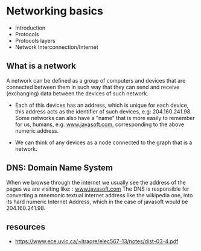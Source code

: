 
# Networking basics

- Introduction
- Protocols
- Protocols layers
- Network Interconnection/Internet

## What is a network

A network can be defined as a group of computers and devices that are connected between them in such way that they can send and receive (exchanging) data between the devices of such network.

  - Each of this devices has an address, which is unique for each device, this address acts as the identifier of such devices, e.g: 204.160.241.98. Some networks can also have a "name" that is more easily to remember for us, humans, e.g: www.javasoft.com, corresponding to the above numeric address.

 - We can think of any devices as a node connected to the graph that is a network.

## DNS: Domain Name System

 When we browse through the internet we usually see the address of the pages we are visiting like: : www.javasoft.com The DNS is responsible for converting a mnemonic textual internet address like the wikipedia one, into its hard numeric Internet Address, which in the case of javasoft would be 204.160.241.98.

 

## resources
 - https://www.ece.uvic.ca/~itraore/elec567-13/notes/dist-03-4.pdf